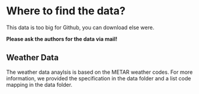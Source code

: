 # Where to find the data?

This  data is too big for Github, you can download else were.

**Please ask the authors for the data via mail!**

## Weather Data
The weather data anaylsis is based on the METAR weather codes.
For more information, we provided the specification in the data folder and a list code mapping in the data folder.